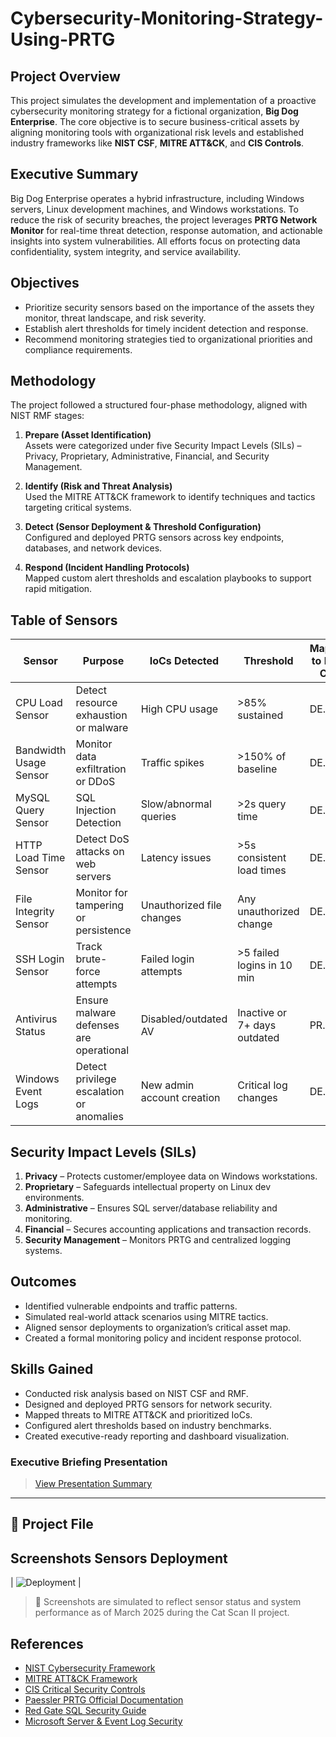 # Cybersecurity-Monitoring-Strategy-Using-PRTG

## Project Overview

This project simulates the development and implementation of a proactive cybersecurity monitoring strategy for a fictional organization, **Big Dog Enterprise**. The core objective is to secure business-critical assets by aligning monitoring tools with organizational risk levels and established industry frameworks like **NIST CSF**, **MITRE ATT&CK**, and **CIS Controls**.

## Executive Summary

Big Dog Enterprise operates a hybrid infrastructure, including Windows servers, Linux development machines, and Windows workstations. To reduce the risk of security breaches, the project leverages **PRTG Network Monitor** for real-time threat detection, response automation, and actionable insights into system vulnerabilities. All efforts focus on protecting data confidentiality, system integrity, and service availability.

## Objectives

- Prioritize security sensors based on the importance of the assets they monitor, threat landscape, and risk severity.
- Establish alert thresholds for timely incident detection and response.
- Recommend monitoring strategies tied to organizational priorities and compliance requirements.


##  Methodology

The project followed a structured four-phase methodology, aligned with NIST RMF stages:

1. **Prepare (Asset Identification)**  
   Assets were categorized under five Security Impact Levels (SILs) – Privacy, Proprietary, Administrative, Financial, and Security Management.

2. **Identify (Risk and Threat Analysis)**  
   Used the MITRE ATT&CK framework to identify techniques and tactics targeting critical systems.

3. **Detect (Sensor Deployment & Threshold Configuration)**  
   Configured and deployed PRTG sensors across key endpoints, databases, and network devices.

4. **Respond (Incident Handling Protocols)**  
   Mapped custom alert thresholds and escalation playbooks to support rapid mitigation.


##  Table of Sensors

| Sensor                  | Purpose                                    | IoCs Detected                      | Threshold                    | Mapped to NIST CSF     | MITRE ID   |
|------------------------|--------------------------------------------|------------------------------------|-----------------------------|-------------------------|------------|
| CPU Load Sensor        | Detect resource exhaustion or malware      | High CPU usage                     | >85% sustained              | DE.CM                   | T1055      |
| Bandwidth Usage Sensor | Monitor data exfiltration or DDoS          | Traffic spikes                     | >150% of baseline           | DE.AE                   | —          |
| MySQL Query Sensor     | SQL Injection Detection                    | Slow/abnormal queries              | >2s query time              | DE.CM                   | T1190      |
| HTTP Load Time Sensor  | Detect DoS attacks on web servers          | Latency issues                     | >5s consistent load times   | DE.AE                   | T1499      |
| File Integrity Sensor  | Monitor for tampering or persistence       | Unauthorized file changes          | Any unauthorized change     | DE.CM                   | T1027      |
| SSH Login Sensor       | Track brute-force attempts                 | Failed login attempts              | >5 failed logins in 10 min  | DE.CM                   | T1110      |
| Antivirus Status       | Ensure malware defenses are operational    | Disabled/outdated AV               | Inactive or 7+ days outdated| PR.IP                   | T1089      |
| Windows Event Logs     | Detect privilege escalation or anomalies   | New admin account creation         | Critical log changes        | DE.CM                   | T1078      |


##  Security Impact Levels (SILs)

1. **Privacy** – Protects customer/employee data on Windows workstations.  
2. **Proprietary** – Safeguards intellectual property on Linux dev environments.  
3. **Administrative** – Ensures SQL server/database reliability and monitoring.  
4. **Financial** – Secures accounting applications and transaction records.  
5. **Security Management** – Monitors PRTG and centralized logging systems.


##  Outcomes

- Identified vulnerable endpoints and traffic patterns.
- Simulated real-world attack scenarios using MITRE tactics.
- Aligned sensor deployments to organization’s critical asset map.
- Created a formal monitoring policy and incident response protocol.

##  Skills Gained

- Conducted risk analysis based on NIST CSF and RMF.
- Designed and deployed PRTG sensors for network security.
- Mapped threats to MITRE ATT&CK and prioritized IoCs.
- Configured alert thresholds based on industry benchmarks.
- Created executive-ready reporting and dashboard visualization.

###  Executive Briefing Presentation
>  [View Presentation Summary](https://www.loom.com/share/1a444a32168b45f0b4c594d37f65153c)

---


## 📁 Project File



## Screenshots Sensors Deployment 

| ![Deployment](screenshots/sensor-deployment.png) | 

> 📸 Screenshots are simulated to reflect sensor status and system performance as of March 2025 during the Cat Scan II project.

##  References

- [NIST Cybersecurity Framework](https://www.nist.gov/cyberframework)  
- [MITRE ATT&CK Framework](https://attack.mitre.org)  
- [CIS Critical Security Controls](https://www.cisecurity.org/controls/)  
- [Paessler PRTG Official Documentation](https://www.paessler.com)  
- [Red Gate SQL Security Guide](https://www.red-gate.com)  
- [Microsoft Server & Event Log Security](https://learn.microsoft.com)  



